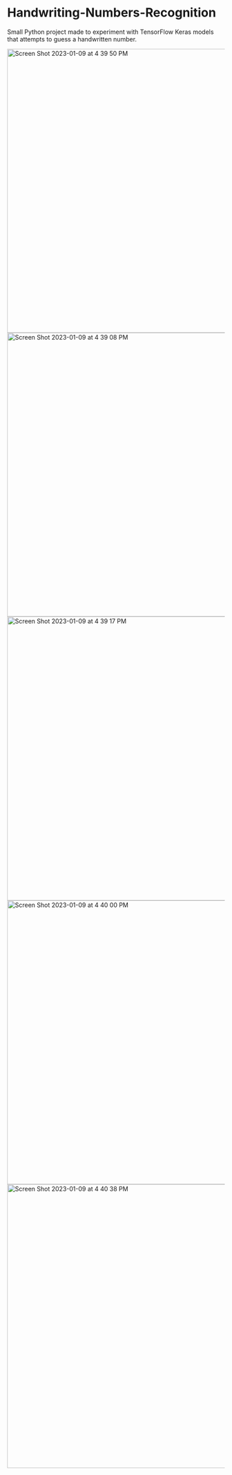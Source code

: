 # Handwriting-Numbers-Recognition
Small Python project made to experiment with TensorFlow Keras models that attempts to guess a handwritten number.

<img width="658" alt="Screen Shot 2023-01-09 at 4 39 50 PM" src="https://user-images.githubusercontent.com/35640149/211414777-4f5ca85f-5759-4360-a32d-97ea3f216ec8.png">
<img width="658" alt="Screen Shot 2023-01-09 at 4 39 08 PM" src="https://user-images.githubusercontent.com/35640149/211414783-0edbd1ce-2ac0-4129-bff7-dc89312a6844.png">
<img width="658" alt="Screen Shot 2023-01-09 at 4 39 17 PM" src="https://user-images.githubusercontent.com/35640149/211414792-e65d9481-3670-43c6-8637-6803d11fba40.png">
<img width="658" alt="Screen Shot 2023-01-09 at 4 40 00 PM" src="https://user-images.githubusercontent.com/35640149/211414815-b389219e-74b1-49f4-8c61-f28dae753dd5.png">
<img width="658" alt="Screen Shot 2023-01-09 at 4 40 38 PM" src="https://user-images.githubusercontent.com/35640149/211414822-75e33199-df75-4de2-8dee-76e154c7b8ac.png">
